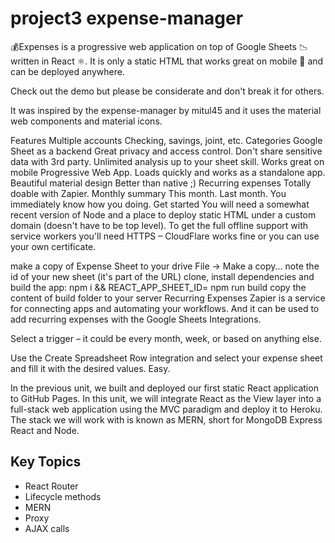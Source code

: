 # project3 expense-manager


💰Expenses is a progressive web application on top of Google Sheets 📉 written in React ⚛️. It is only a static HTML that works great on mobile 📱 and can be deployed anywhere.

Check out the demo but please be considerate and don't break it for others.

It was inspired by the expense-manager by mitul45 and it uses the material web components and material icons.

Features Multiple accounts Checking, savings, joint, etc. Categories Google Sheet as a backend Great privacy and access control. Don't share sensitive data with 3rd party. Unlimited analysis up to your sheet skill. Works great on mobile Progressive Web App. Loads quickly and works as a standalone app. Beautiful material design Better than native ;) Recurring expenses Totally doable with Zapier. Monthly summary This month. Last month. You immediately know how you doing. Get started You will need a somewhat recent version of Node and a place to deploy static HTML under a custom domain (doesn't have to be top level). To get the full offline support with service workers you'll need HTTPS – CloudFlare works fine or you can use your own certificate.


make a copy of Expense Sheet to your drive File -> Make a copy... note the id of your new sheet (it's part of the URL) clone, install dependencies and build the app: npm i && REACT_APP_SHEET_ID= npm run build copy the content of build folder to your server Recurring Expenses Zapier is a service for connecting apps and automating your workflows. And it can be used to add recurring expenses with the Google Sheets Integrations.

Select a trigger – it could be every month, week, or based on anything else.

Use the Create Spreadsheet Row integration and select your expense sheet and fill it with the desired values. Easy.

In the previous unit, we built and deployed our first static React application to GitHub Pages. In this unit, we will integrate React as the View layer into a full-stack web application using the MVC paradigm and deploy it to Heroku. The stack we will work with is known as MERN, short for MongoDB Express React and Node. 

## Key Topics
* React Router
* Lifecycle methods
* MERN 
* Proxy
* AJAX calls

